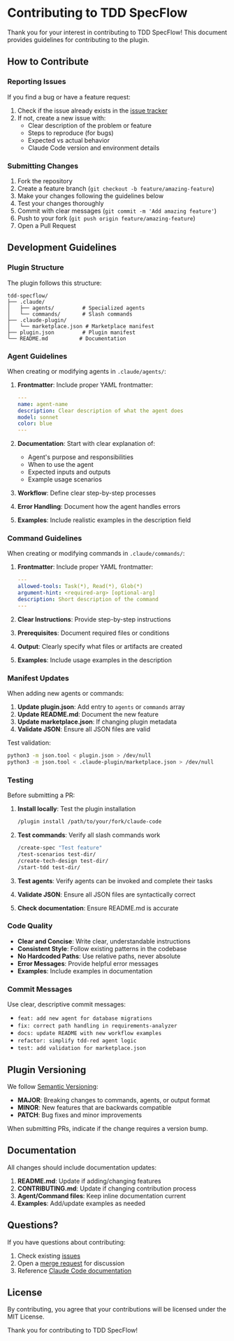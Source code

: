 # Contributing to TDD SpecFlow

Thank you for your interest in contributing to TDD SpecFlow! This document provides guidelines for contributing to the plugin.

## How to Contribute

### Reporting Issues

If you find a bug or have a feature request:

1. Check if the issue already exists in the [issue tracker](https://gitlab.com/dgomezs2/ai/claude-code/-/issues)
2. If not, create a new issue with:
   - Clear description of the problem or feature
   - Steps to reproduce (for bugs)
   - Expected vs actual behavior
   - Claude Code version and environment details

### Submitting Changes

1. Fork the repository
2. Create a feature branch (`git checkout -b feature/amazing-feature`)
3. Make your changes following the guidelines below
4. Test your changes thoroughly
5. Commit with clear messages (`git commit -m 'Add amazing feature'`)
6. Push to your fork (`git push origin feature/amazing-feature`)
7. Open a Pull Request

## Development Guidelines

### Plugin Structure

The plugin follows this structure:

```
tdd-specflow/
├── .claude/
│   ├── agents/         # Specialized agents
│   └── commands/       # Slash commands
├── .claude-plugin/
│   └── marketplace.json # Marketplace manifest
├── plugin.json         # Plugin manifest
└── README.md          # Documentation
```

### Agent Guidelines

When creating or modifying agents in `.claude/agents/`:

1. **Frontmatter**: Include proper YAML frontmatter:
   ```yaml
   ---
   name: agent-name
   description: Clear description of what the agent does
   model: sonnet
   color: blue
   ---
   ```

2. **Documentation**: Start with clear explanation of:
   - Agent's purpose and responsibilities
   - When to use the agent
   - Expected inputs and outputs
   - Example usage scenarios

3. **Workflow**: Define clear step-by-step processes

4. **Error Handling**: Document how the agent handles errors

5. **Examples**: Include realistic examples in the description field

### Command Guidelines

When creating or modifying commands in `.claude/commands/`:

1. **Frontmatter**: Include proper YAML frontmatter:
   ```yaml
   ---
   allowed-tools: Task(*), Read(*), Glob(*)
   argument-hint: <required-arg> [optional-arg]
   description: Short description of the command
   ---
   ```

2. **Clear Instructions**: Provide step-by-step instructions

3. **Prerequisites**: Document required files or conditions

4. **Output**: Clearly specify what files or artifacts are created

5. **Examples**: Include usage examples in the description

### Manifest Updates

When adding new agents or commands:

1. **Update plugin.json**: Add entry to `agents` or `commands` array
2. **Update README.md**: Document the new feature
3. **Update marketplace.json**: If changing plugin metadata
4. **Validate JSON**: Ensure all JSON files are valid

Test validation:
```bash
python3 -m json.tool < plugin.json > /dev/null
python3 -m json.tool < .claude-plugin/marketplace.json > /dev/null
```

### Testing

Before submitting a PR:

1. **Install locally**: Test the plugin installation
   ```bash
   /plugin install /path/to/your/fork/claude-code
   ```

2. **Test commands**: Verify all slash commands work
   ```bash
   /create-spec "Test feature"
   /test-scenarios test-dir/
   /create-tech-design test-dir/
   /start-tdd test-dir/
   ```

3. **Test agents**: Verify agents can be invoked and complete their tasks

4. **Validate JSON**: Ensure all JSON files are syntactically correct

5. **Check documentation**: Ensure README.md is accurate

### Code Quality

- **Clear and Concise**: Write clear, understandable instructions
- **Consistent Style**: Follow existing patterns in the codebase
- **No Hardcoded Paths**: Use relative paths, never absolute
- **Error Messages**: Provide helpful error messages
- **Examples**: Include examples in documentation

### Commit Messages

Use clear, descriptive commit messages:

- `feat: add new agent for database migrations`
- `fix: correct path handling in requirements-analyzer`
- `docs: update README with new workflow examples`
- `refactor: simplify tdd-red agent logic`
- `test: add validation for marketplace.json`

## Plugin Versioning

We follow [Semantic Versioning](https://semver.org/):

- **MAJOR**: Breaking changes to commands, agents, or output format
- **MINOR**: New features that are backwards compatible
- **PATCH**: Bug fixes and minor improvements

When submitting PRs, indicate if the change requires a version bump.

## Documentation

All changes should include documentation updates:

1. **README.md**: Update if adding/changing features
2. **CONTRIBUTING.md**: Update if changing contribution process
3. **Agent/Command files**: Keep inline documentation current
4. **Examples**: Add/update examples as needed

## Questions?

If you have questions about contributing:

1. Check existing [issues](https://gitlab.com/dgomezs2/ai/claude-code/-/issues)
2. Open a [merge request](https://gitlab.com/dgomezs2/ai/claude-code/-/merge_requests) for discussion
3. Reference [Claude Code documentation](https://docs.claude.com/en/docs/claude-code)

## License

By contributing, you agree that your contributions will be licensed under the MIT License.

Thank you for contributing to TDD SpecFlow!
